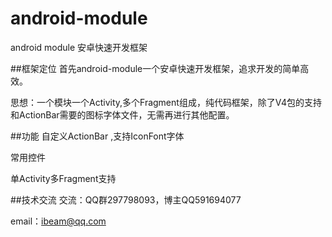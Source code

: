 # android-module
android module 安卓快速开发框架

##框架定位
首先android-module一个安卓快速开发框架，追求开发的简单高效。

思想：一个模块一个Activity,多个Fragment组成，纯代码框架，除了V4包的支持和ActionBar需要的图标字体文件，无需再进行其他配置。

##功能
自定义ActionBar ,支持IconFont字体

常用控件

单Activity多Fragment支持

##技术交流
交流：QQ群297798093，博主QQ591694077

email：ibeam@qq.com
